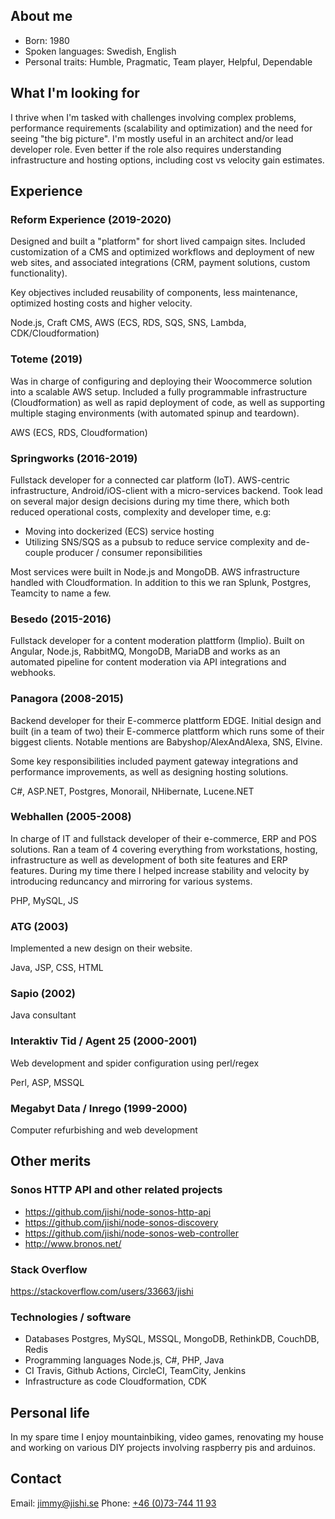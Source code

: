 ## About me

- Born: 1980
- Spoken languages: Swedish, English
- Personal traits: Humble, Pragmatic, Team player, Helpful, Dependable

## What I'm looking for

I thrive when I'm tasked with challenges involving complex problems, performance requirements (scalability and optimization) and the need for seeing "the big picture". I'm mostly useful in an architect and/or lead developer role. Even better if the role also requires understanding infrastructure and hosting options, including cost vs velocity gain estimates. 

## Experience

### Reform Experience (2019-2020)

Designed and built a "platform" for short lived campaign sites. Included customization of a CMS and optimized workflows and deployment of new web sites, and associated integrations (CRM, payment solutions, custom functionality). 

Key objectives included reusability of components, less maintenance, optimized hosting costs and higher velocity. 

Node.js, Craft CMS, AWS (ECS, RDS, SQS, SNS, Lambda, CDK/Cloudformation)

### Toteme (2019) 

Was in charge of configuring and deploying their Woocommerce solution into a scalable AWS setup. Included a fully programmable infrastructure (Cloudformation) as well as rapid deployment of code, as well as supporting multiple staging environments (with automated spinup and teardown).

AWS (ECS, RDS, Cloudformation)

### Springworks (2016-2019)

Fullstack developer for a connected car platform (IoT). AWS-centric infrastructure, Android/iOS-client with a micro-services backend. Took lead on several major design decisions during my time there, which both reduced operational costs, complexity and developer time, e.g:

- Moving into dockerized (ECS) service hosting
- Utilizing SNS/SQS as a pubsub to reduce service complexity and de-couple producer / consumer reponsibilities

Most services were built in Node.js and MongoDB. AWS infrastructure handled with Cloudformation. In addition to this we ran Splunk, Postgres, Teamcity to name a few. 

### Besedo (2015-2016)

Fullstack developer for a content moderation plattform (Implio). Built on Angular, Node.js, RabbitMQ, MongoDB, MariaDB and works as an automated pipeline for content moderation via API integrations and webhooks.

### Panagora (2008-2015)

Backend developer for their E-commerce plattform EDGE. Initial design and built (in a team of two) their E-commerce plattform which runs some of their biggest clients. Notable mentions are Babyshop/AlexAndAlexa, SNS, Elvine.

Some key responsibilities included payment gateway integrations and performance improvements, as well as designing hosting solutions.

C#, ASP.NET, Postgres, Monorail, NHibernate, Lucene.NET

### Webhallen (2005-2008)

In charge of IT and fullstack developer of their e-commerce, ERP and POS solutions. Ran a team of 4 covering everything from workstations, hosting, infrastructure as well as development of both site features and ERP features. During my time there I helped increase stability and velocity by introducing reduncancy and mirroring for various systems.

PHP, MySQL, JS

### ATG (2003)

Implemented a new design on their website. 

Java, JSP, CSS, HTML

### Sapio (2002)

Java consultant

### Interaktiv Tid / Agent 25 (2000-2001)

Web development and spider configuration using perl/regex

Perl, ASP, MSSQL

### Megabyt Data / Inrego (1999-2000)

Computer refurbishing and web development

## Other merits

### Sonos HTTP API and other related projects

 - <https://github.com/jishi/node-sonos-http-api>
 - <https://github.com/jishi/node-sonos-discovery>
 - <https://github.com/jishi/node-sonos-web-controller>
 - <http://www.bronos.net/>

### Stack Overflow

<https://stackoverflow.com/users/33663/jishi>

### Technologies / software

 - Databases
    Postgres, MySQL, MSSQL, MongoDB, RethinkDB, CouchDB, Redis
 - Programming languages
    Node.js, C#, PHP, Java
 - CI
    Travis, Github Actions, CircleCI, TeamCity, Jenkins
 - Infrastructure as code
    Cloudformation, CDK

## Personal life

In my spare time I enjoy mountainbiking, video games, renovating my house and working on various DIY projects involving raspberry pis and arduinos. 

## Contact

Email: [jimmy@jishi.se](mailto:jimmy@jishi.se)
Phone: [+46 (0)73-744 11 93](tel:+46737441193)
